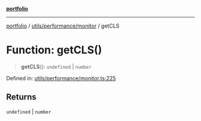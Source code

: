 [**portfolio**](../../../../README.md)

***

[portfolio](../../../../modules.md) / [utils/performance/monitor](../README.md) / getCLS

# Function: getCLS()

> **getCLS**(): `undefined` \| `number`

Defined in: [utils/performance/monitor.ts:225](https://github.com/tnorlund/Portfolio/blob/187460003383ab25549f0023f303010e8b254201/portfolio/utils/performance/monitor.ts#L225)

## Returns

`undefined` \| `number`
